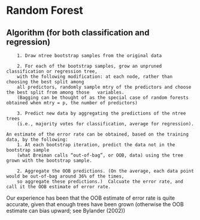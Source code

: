 # Random Forest

## Algorithm (for both classification and regression)

		1. Draw ntree bootstrap samples from the original data
    
		2. For each of the bootstrap samples, grow an unpruned classification or regression tree, 
        with the following modification: at each node, rather than choosing the best split among 
        all predictors, randomly sample mtry of the predictors and choose the best split from among those	variables. 
        (Bagging can be thought of as the special case of random forests obtained when mtry = p, the number of predictors)
        
		3. Predict new data by aggregating the predictions of the ntree trees 
        (i.e., majority votes for classification, average for regression).
		
	An estimate of the error rate can be obtained, based on the training data, by the following:
		1. At each bootstrap iteration, predict the data not in the bootstrap sample 
        (what Breiman calls “out-of-bag”, or OOB, data) using the tree grown with the bootstrap sample.
        
		2. Aggregate the OOB predictions. (On the average, each data point would be out-of-bag around 36% of the times, 
        so aggregate these predictions.)  Calcuate the error rate, and call it the OOB estimate of error rate.
	
  Our experience has been that the OOB estimate of error rate is quite accurate, given that enough trees have 
  been grown (otherwise the OOB estimate can bias upward; see Bylander (2002))
